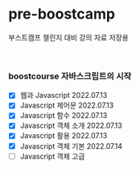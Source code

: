 # pre-boostcamp
부스트캠프 챌린지 대비 강의 자료 저장용

<br>

### boostcourse 자바스크립트의 시작
- [x] 웹과 Javascript 2022.07.13
- [x] Javascript 제어문 2022.07.13
- [x] Javascript 함수 2022.07.13
- [x] Javascript 객체 소개 2022.07.13
- [x] Javascript 활용 2022.07.13
- [x] Javascript 객체 기본 2022.07.14
- [ ] Javascript 객체 고급